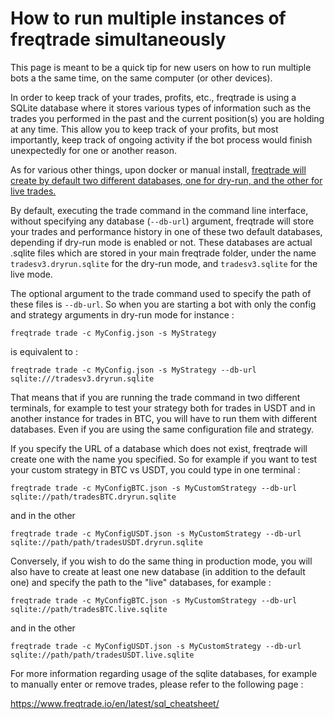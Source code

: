 # How to run multiple instances of freqtrade simultaneously

This page is meant to be a quick tip for new users on how to run multiple bots a the same time, on the same computer (or other devices). 

In order to keep track of your trades, profits, etc., freqtrade is using a SQLite database where it stores various types of information such as the trades you performed in the past and the current position(s) you are holding at any time. This allow you to keep track of your profits, but most importantly, keep track of ongoing activity if the bot process would finish unexpectedly for one or another reason.

As for various other things, upon docker or manual install, [freqtrade will create by default two different databases, one for dry-run, and the other for live trades.](https://www.freqtrade.io/en/latest/docker/#create-your-database-file)

By default, executing the trade command in the command line interface, without specifying any database (`--db-url`) argument, freqtrade will store your trades and performance history in one of these two default databases, depending if dry-run mode is enabled or not. These databases are actual .sqlite files which are stored in your main freqtrade folder, under the name `tradesv3.dryrun.sqlite` for the dry-run mode, and `tradesv3.sqlite` for the live mode.

The optional argument to the trade command used to specify the path of these files is `--db-url`. So when you are starting a bot with only the config and strategy arguments in dry-run mode for instance :

```
freqtrade trade -c MyConfig.json -s MyStrategy
```

is equivalent to :

```
freqtrade trade -c MyConfig.json -s MyStrategy --db-url sqlite:///tradesv3.dryrun.sqlite
```

That means that if you are running the trade command in two different terminals, for example to test your strategy both for trades in USDT and in another instance for trades in BTC, you will have to run them with different databases. Even if you are using the same configuration file and strategy.

 If you specify the URL of a database which does not exist, freqtrade will create one with the name you specified. So for example if you want to test your custom strategy in BTC vs USDT, you could type in one terminal :

```
freqtrade trade -c MyConfigBTC.json -s MyCustomStrategy --db-url sqlite://path/tradesBTC.dryrun.sqlite
```

and in the other

```
freqtrade trade -c MyConfigUSDT.json -s MyCustomStrategy --db-url sqlite://path/path/tradesUSDT.dryrun.sqlite
```

Conversely, if you wish to do the same thing in production mode, you will also have to create at least one new database (in addition to the default one) and specify the path to the "live" databases, for example :

```
freqtrade trade -c MyConfigBTC.json -s MyCustomStrategy --db-url sqlite://path/tradesBTC.live.sqlite
```

and in the other

```
freqtrade trade -c MyConfigUSDT.json -s MyCustomStrategy --db-url sqlite://path/path/tradesUSDT.live.sqlite
```

For more information regarding usage of the sqlite databases, for example to manually enter or remove trades, please refer to the following page :

https://www.freqtrade.io/en/latest/sql_cheatsheet/
